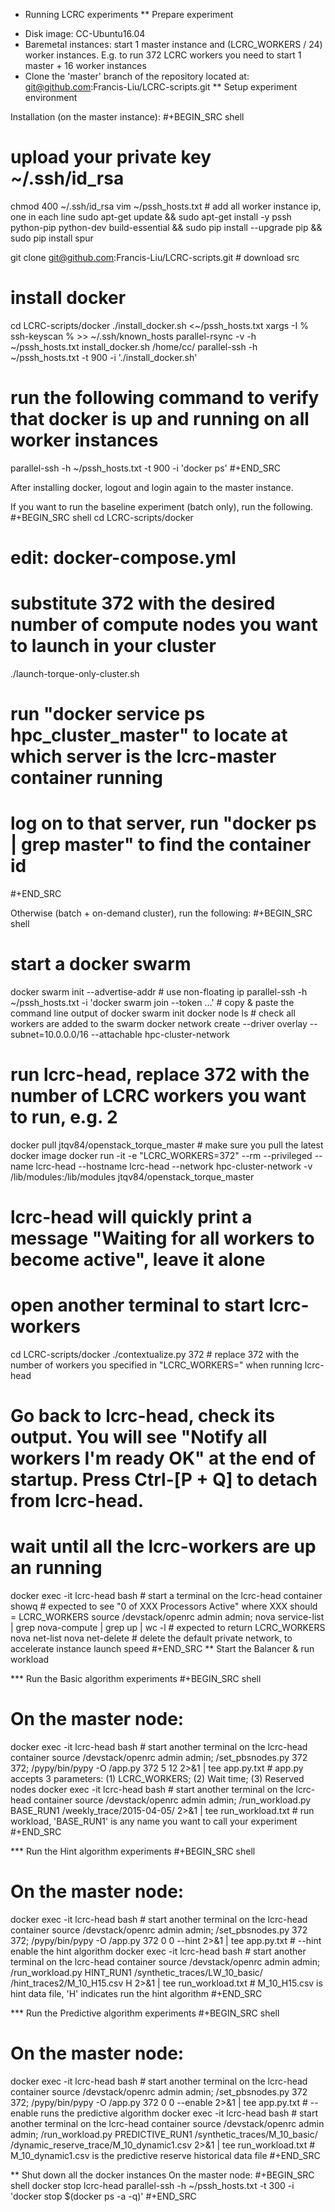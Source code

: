 * Running LCRC experiments
** Prepare experiment
- Disk image: CC-Ubuntu16.04
- Baremetal instances: start 1 master instance and (LCRC_WORKERS / 24) worker instances. E.g. to run 372 LCRC workers you need to start 1 master + 16 worker instances
- Clone the 'master' branch of the repository located at: git@github.com:Francis-Liu/LCRC-scripts.git
** Setup experiment environment

Installation (on the master instance):
#+BEGIN_SRC shell
# upload your private key ~/.ssh/id_rsa
chmod 400 ~/.ssh/id_rsa
vim ~/pssh_hosts.txt # add all worker instance ip, one in each line
sudo apt-get update && sudo apt-get install -y pssh python-pip python-dev build-essential && sudo pip install --upgrade pip && sudo pip install spur

git clone git@github.com:Francis-Liu/LCRC-scripts.git # download src
# install docker
cd LCRC-scripts/docker
./install_docker.sh
<~/pssh_hosts.txt xargs -I % ssh-keyscan % >> ~/.ssh/known_hosts
parallel-rsync -v -h ~/pssh_hosts.txt install_docker.sh /home/cc/
parallel-ssh -h ~/pssh_hosts.txt -t 900 -i './install_docker.sh'
# run the following command to verify that docker is up and running on all worker instances
parallel-ssh -h ~/pssh_hosts.txt -t 900 -i 'docker ps'
#+END_SRC

After installing docker, logout and login again to the master instance.

If you want to run the baseline experiment (batch only), run the following.
#+BEGIN_SRC shell
cd LCRC-scripts/docker
# edit: docker-compose.yml
#     substitute 372 with the desired number of compute nodes you want to launch in your cluster
./launch-torque-only-cluster.sh
# run "docker service ps hpc_cluster_master" to locate at which server is the lcrc-master container running
# log on to that server, run "docker ps | grep master" to find the container id
#+END_SRC

Otherwise (batch + on-demand cluster), run the following:
#+BEGIN_SRC shell
# start a docker swarm
docker swarm init --advertise-addr <master ip> # use non-floating ip
parallel-ssh -h ~/pssh_hosts.txt -i 'docker swarm join --token ...' # copy & paste the command line output of docker swarm init
docker node ls # check all workers are added to the swarm
docker network create --driver overlay --subnet=10.0.0.0/16 --attachable hpc-cluster-network

# run lcrc-head, replace 372 with the number of LCRC workers you want to run, e.g. 2
docker pull jtqv84/openstack_torque_master # make sure you pull the latest docker image
docker run -it -e "LCRC_WORKERS=372" --rm --privileged --name lcrc-head --hostname lcrc-head --network hpc-cluster-network -v /lib/modules:/lib/modules jtqv84/openstack_torque_master
# lcrc-head will quickly print a message "Waiting for all workers to become active", leave it alone

# open another terminal to start lcrc-workers
cd LCRC-scripts/docker
./contextualize.py 372 # replace 372 with the number of workers you specified in "LCRC_WORKERS=" when running lcrc-head
# Go back to lcrc-head, check its output. You will see "Notify all workers I'm ready OK" at the end of startup. Press Ctrl-[P + Q] to detach from lcrc-head.

# wait until all the lcrc-workers are up an running
docker exec -it lcrc-head bash # start a terminal on the lcrc-head container
showq # expected to see "0 of XXX Processors Active" where XXX should = LCRC_WORKERS
source /devstack/openrc admin admin; nova service-list | grep nova-compute | grep up | wc -l # expected to return LCRC_WORKERS
nova net-list
nova net-delete <network ID> # delete the default private network, to accelerate instance launch speed
#+END_SRC
** Start the Balancer & run workload

*** Run the Basic algorithm experiments
#+BEGIN_SRC shell
# On the master node:
docker exec -it lcrc-head bash # start another terminal on the lcrc-head container
source /devstack/openrc admin admin; /set_pbsnodes.py 372 372; /pypy/bin/pypy -O /app.py 372 5 12 2>&1 | tee app.py.txt # app.py accepts 3 parameters: (1) LCRC_WORKERS; (2) Wait time; (3) Reserved nodes
docker exec -it lcrc-head bash # start another terminal on the lcrc-head container
source /devstack/openrc admin admin; /run_workload.py BASE_RUN1 /weekly_trace/2015-04-05/ 2>&1 | tee run_workload.txt # run workload, 'BASE_RUN1' is any name you want to call your experiment
#+END_SRC

*** Run the Hint algorithm experiments
#+BEGIN_SRC shell
# On the master node:
docker exec -it lcrc-head bash # start another terminal on the lcrc-head container
source /devstack/openrc admin admin; /set_pbsnodes.py 372 372; /pypy/bin/pypy -O /app.py 372 0 0 --hint 2>&1 | tee app.py.txt # --hint enable the hint algorithm
docker exec -it lcrc-head bash # start another terminal on the lcrc-head container
source /devstack/openrc admin admin; /run_workload.py HINT_RUN1 /synthetic_traces/LW_10_basic/ /hint_traces2/M_10_H15.csv H 2>&1 | tee run_workload.txt # M_10_H15.csv is hint data file, 'H' indicates run the hint algorithm
#+END_SRC

*** Run the Predictive algorithm experiments
#+BEGIN_SRC shell
# On the master node:
docker exec -it lcrc-head bash # start another terminal on the lcrc-head container
source /devstack/openrc admin admin; /set_pbsnodes.py 372 372; /pypy/bin/pypy -O /app.py 372 0 0 --enable 2>&1 | tee app.py.txt # --enable runs the predictive algorithm
docker exec -it lcrc-head bash # start another terminal on the lcrc-head container
source /devstack/openrc admin admin; /run_workload.py PREDICTIVE_RUN1 /synthetic_traces/M_10_basic/ /dynamic_reserve_trace/M_10_dynamic1.csv 2>&1 | tee run_workload.txt # M_10_dynamic1.csv is the predictive reserve historical data file
#+END_SRC

** Shut down all the docker instances
On the master node:
#+BEGIN_SRC shell
docker stop lcrc-head
parallel-ssh -h ~/pssh_hosts.txt -t 300 -i 'docker stop $(docker ps -a -q)'
#+END_SRC
